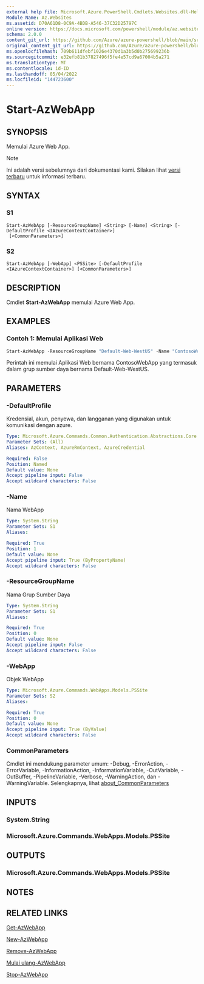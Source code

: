 ```yaml
---
external help file: Microsoft.Azure.PowerShell.Cmdlets.Websites.dll-Help.xml
Module Name: Az.Websites
ms.assetid: D70A61D8-0C9A-4BDB-A546-37C32D25797C
online version: https://docs.microsoft.com/powershell/module/az.websites/start-azwebapp
schema: 2.0.0
content_git_url: https://github.com/Azure/azure-powershell/blob/main/src/Websites/Websites/help/Start-AzWebApp.md
original_content_git_url: https://github.com/Azure/azure-powershell/blob/main/src/Websites/Websites/help/Start-AzWebApp.md
ms.openlocfilehash: 709b611dfebf1026e4370d1a3b5d0b275699236b
ms.sourcegitcommit: e32efb81b37827496f5fe4e57cd9a67004b5a271
ms.translationtype: MT
ms.contentlocale: id-ID
ms.lasthandoff: 05/04/2022
ms.locfileid: "144723600"
---
```

# Start-AzWebApp

## SYNOPSIS
Memulai Azure Web App.

> [!NOTE]
>Ini adalah versi sebelumnya dari dokumentasi kami. Silakan lihat [versi terbaru](/powershell/module/az.websites/start-azwebapp) untuk informasi terbaru.

## SYNTAX

### S1
```
Start-AzWebApp [-ResourceGroupName] <String> [-Name] <String> [-DefaultProfile <IAzureContextContainer>]
 [<CommonParameters>]
```

### S2
```
Start-AzWebApp [-WebApp] <PSSite> [-DefaultProfile <IAzureContextContainer>] [<CommonParameters>]
```

## DESCRIPTION
Cmdlet **Start-AzWebApp** memulai Azure Web App.

## EXAMPLES

### Contoh 1: Memulai Aplikasi Web
```powershell
Start-AzWebApp -ResourceGroupName "Default-Web-WestUS" -Name "ContosoWebApp"
```

Perintah ini memulai Aplikasi Web bernama ContosoWebApp yang termasuk dalam grup sumber daya bernama Default-Web-WestUS.

## PARAMETERS

### -DefaultProfile
Kredensial, akun, penyewa, dan langganan yang digunakan untuk komunikasi dengan azure.

```yaml
Type: Microsoft.Azure.Commands.Common.Authentication.Abstractions.Core.IAzureContextContainer
Parameter Sets: (All)
Aliases: AzContext, AzureRmContext, AzureCredential

Required: False
Position: Named
Default value: None
Accept pipeline input: False
Accept wildcard characters: False
```

### -Name
Nama WebApp

```yaml
Type: System.String
Parameter Sets: S1
Aliases:

Required: True
Position: 1
Default value: None
Accept pipeline input: True (ByPropertyName)
Accept wildcard characters: False
```

### -ResourceGroupName
Nama Grup Sumber Daya

```yaml
Type: System.String
Parameter Sets: S1
Aliases:

Required: True
Position: 0
Default value: None
Accept pipeline input: False
Accept wildcard characters: False
```

### -WebApp
Objek WebApp

```yaml
Type: Microsoft.Azure.Commands.WebApps.Models.PSSite
Parameter Sets: S2
Aliases:

Required: True
Position: 0
Default value: None
Accept pipeline input: True (ByValue)
Accept wildcard characters: False
```

### CommonParameters
Cmdlet ini mendukung parameter umum: -Debug, -ErrorAction, -ErrorVariable, -InformationAction, -InformationVariable, -OutVariable, -OutBuffer, -PipelineVariable, -Verbose, -WarningAction, dan -WarningVariable. Selengkapnya, lihat [about_CommonParameters](http://go.microsoft.com/fwlink/?LinkID=113216)

## INPUTS

### System.String

### Microsoft.Azure.Commands.WebApps.Models.PSSite

## OUTPUTS

### Microsoft.Azure.Commands.WebApps.Models.PSSite

## NOTES

## RELATED LINKS

[Get-AzWebApp](./Get-AzWebApp.md)

[New-AzWebApp](./New-AzWebApp.md)

[Remove-AzWebApp](./Remove-AzWebApp.md)

[Mulai ulang-AzWebApp](./Restart-AzWebApp.md)

[Stop-AzWebApp](./Stop-AzWebApp.md)


